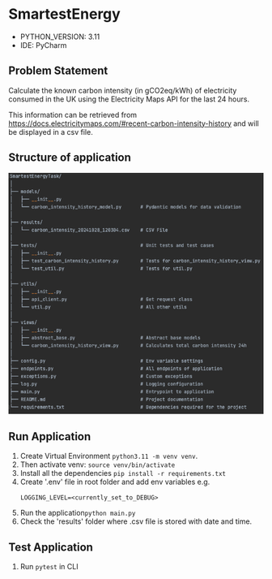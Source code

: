 # SmartestEnergy

- PYTHON_VERSION: 3.11
- IDE: PyCharm

## Problem Statement
Calculate the known carbon intensity (in gCO2eq/kWh) of electricity consumed in the UK 
using the Electricity Maps API for the last 24 hours.

This information can be retrieved from https://docs.electricitymaps.com/#recent-carbon-intensity-history 
and will be displayed in a csv file.

## Structure of application
![Alt text](structure_of_app.png)

## Run Application
1. Create Virtual Environment ```python3.11 -m venv venv```. 
2. Then activate venv: ```source venv/bin/activate```
3. Install all the dependencies ```pip install -r requirements.txt```
4. Create '.env' file in root folder and add env variables e.g. 
    ```
    LOGGING_LEVEL=<currently_set_to_DEBUG>
    ```
5. Run the application```python main.py```
6. Check the 'results' folder where .csv file is stored with date and time.

## Test Application
1. Run ```pytest``` in CLI
